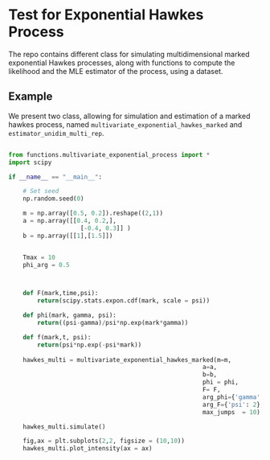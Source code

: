 # Test for Exponential Hawkes Process

The repo contains different class for simulating multidimensional marked exponential Hawkes processes, along with functions to compute the likelihood and the MLE estimator of the process, using a dataset.


## Example

We present two class, allowing for simulation and estimation of a marked hawkes process, named ```multivariate_exponential_hawkes_marked``` and ```estimator_unidim_multi_rep```.

```py

from functions.multivariate_exponential_process import *
import scipy 

if __name__ == "__main__":

    # Set seed
    np.random.seed(0)

    m = np.array([0.5, 0.2]).reshape((2,1))
    a = np.array([[0.4, 0.2,], 
                    [-0.4, 0.3]] )
    b = np.array([[1],[1.5]])


    Tmax = 10
    phi_arg = 0.5



    def F(mark,time,psi):
        return(scipy.stats.expon.cdf(mark, scale = psi))

    def phi(mark, gamma, psi):
        return((psi-gamma)/psi*np.exp(mark*gamma))

    def f(mark,t, psi):
        return(psi*np.exp(-psi*mark))
        
    hawkes_multi = multivariate_exponential_hawkes_marked(m=m,
                                                      a=a, 
                                                      b=b, 
                                                      phi = phi, 
                                                      F= F, 
                                                      arg_phi={'gamma':phi_arg}, 
                                                      arg_F={'psi': 2}, 
                                                      max_jumps  = 10)

    hawkes_multi.simulate()

    fig,ax = plt.subplots(2,2, figsize = (10,10))
    hawkes_multi.plot_intensity(ax = ax)   

```
